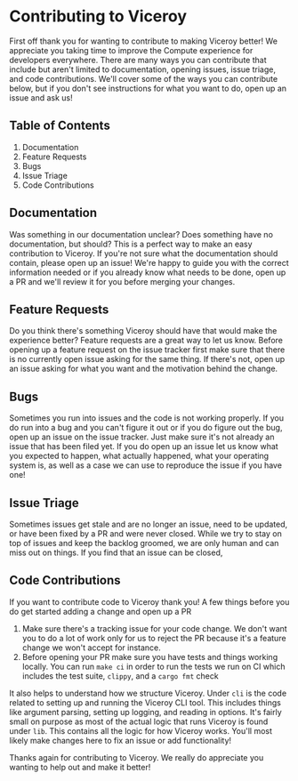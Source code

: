 # Contributing to Viceroy

First off thank you for wanting to contribute to making Viceroy better! We
appreciate you taking time to improve the Compute experience for developers
everywhere. There are many ways you can contribute that include but aren't
limited to documentation, opening issues, issue triage, and code contributions.
We'll cover some of the ways you can contribute below, but if you don't see
instructions for what you want to do, open up an issue and ask us!

## Table of Contents
1. Documentation
1. Feature Requests
1. Bugs
1. Issue Triage
1. Code Contributions

## Documentation

Was something in our documentation unclear? Does something have no documentation,
but should? This is a perfect way to make an easy contribution to Viceroy. If
you're not sure what the documentation should contain, please open up an issue!
We're happy to guide you with the correct information needed or if you already
know what needs to be done, open up a PR and we'll review it for you before
merging your changes.

## Feature Requests

Do you think there's something Viceroy should have that would make the
experience better? Feature requests are a great way to let us know. Before
opening up a feature request on the issue tracker first make sure that there is
no currently open issue asking for the same thing. If there's not, open up an
issue asking for what you want and the motivation behind the change.

## Bugs

Sometimes you run into issues and the code is not working properly. If you do
run into a bug and you can't figure it out or if you do figure out the bug, open
up an issue on the issue tracker. Just make sure it's not already an issue that
has been filed yet. If you do open up an issue let us know what you expected to
happen, what actually happened, what your operating system is, as well as a case
we can use to reproduce the issue if you have one!

## Issue Triage

Sometimes issues get stale and are no longer an issue, need to be updated, or
have been fixed by a PR and were never closed. While we try to stay on top of
issues and keep the backlog groomed, we are only human and can miss out on
things. If you find that an issue can be closed,

## Code Contributions

If you want to contribute code to Viceroy thank you! A few things before you do
get started adding a change and open up a PR

1. Make sure there's a tracking issue for your code change. We don't want you to
   do a lot of work only for us to reject the PR because it's a feature change
   we won't accept for instance.
1. Before opening your PR make sure you have tests and things working locally.
   You can run `make ci` in order to run the tests we run on CI which includes
   the test suite, `clippy`, and a `cargo fmt` check

It also helps to understand how we structure Viceroy. Under `cli` is the code
related to setting up and running the Viceroy CLI tool. This includes things
like argument parsing, setting up logging, and reading in options. It's fairly
small on purpose as most of the actual logic that runs Viceroy is found under
`lib`. This contains all the logic for how Viceroy works. You'll most likely
make changes here to fix an issue or add functionality!

Thanks again for contributing to Viceroy. We really do appreciate you wanting to
help out and make it better!
